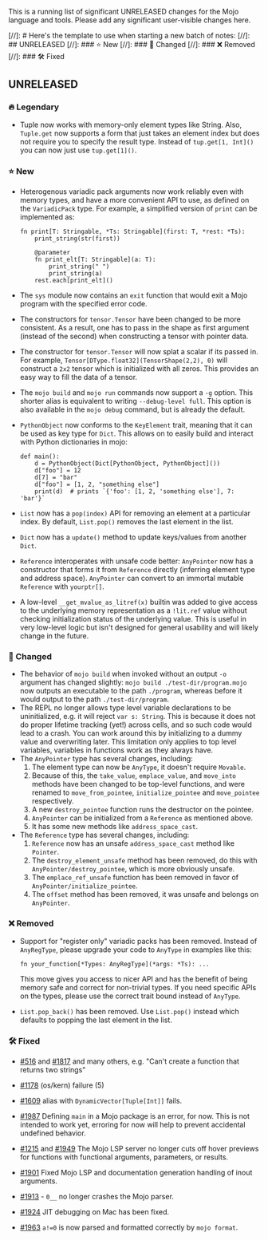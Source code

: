 
This is a running list of significant UNRELEASED changes for the Mojo language
and tools. Please add any significant user-visible changes here.

[//]: # Here's the template to use when starting a new batch of notes:
[//]: ## UNRELEASED
[//]: ### ⭐️ New
[//]: ### 🦋 Changed
[//]: ### ❌ Removed
[//]: ### 🛠️ Fixed

## UNRELEASED

### 🔥 Legendary

- Tuple now works with memory-only element types like String.  Also, `Tuple.get`
  now supports a form that just takes an element index but does not
  require you to specify the result type.  Instead of `tup.get[1, Int]()` you
  can now just use `tup.get[1]()`.

### ⭐️ New

- Heterogenous variadic pack arguments now work reliably even with memory types,
  and have a more convenient API to use, as defined on the `VariadicPack` type.
  For example, a simplified version of `print` can be implemented as:

  ```mojo
  fn print[T: Stringable, *Ts: Stringable](first: T, *rest: *Ts):
      print_string(str(first))

      @parameter
      fn print_elt[T: Stringable](a: T):
          print_string(" ")
          print_string(a)
      rest.each[print_elt]()
  ```

- The `sys` module now contains an `exit` function that would exit a Mojo
  program with the specified error code.

- The constructors for `tensor.Tensor` have been changed to be more consistent.
  As a result, one has to pass in the shape as first argument (instead of the
  second) when constructing a tensor with pointer data.

- The constructor for `tensor.Tensor` will now splat a scalar if its passed in.
  For example, `Tensor[DType.float32](TensorShape(2,2), 0)` will construct a
  `2x2` tensor which is initialized with all zeros. This provides an easy way
  to fill the data of a tensor.

- The `mojo build` and `mojo run` commands now support a `-g` option. This
  shorter alias is equivalent to writing `--debug-level full`. This option is
  also available in the `mojo debug` command, but is already the default.

- `PythonObject` now conforms to the `KeyElement` trait, meaning that it can be
  used as key type for `Dict`. This allows on to easily build and interact with
  Python dictionaries in mojo:

  ```mojo
  def main():
      d = PythonObject(Dict[PythonObject, PythonObject]())
      d["foo"] = 12
      d[7] = "bar"
      d["foo"] = [1, 2, "something else"]
      print(d)  # prints `{'foo': [1, 2, 'something else'], 7: 'bar'}`
  ```

- `List` now has a `pop(index)` API for removing an element
  at a particular index.  By default, `List.pop()` removes the last element
  in the list.

- `Dict` now has a `update()` method to update keys/values from another `Dict`.

- `Reference` interoperates with unsafe code better: `AnyPointer` now has a
  constructor that forms it from `Reference` directly (inferring element type
  and address space). `AnyPointer` can convert to an immortal mutable
  `Reference` with `yourptr[]`.

- A low-level `__get_mvalue_as_litref(x)` builtin was added to give access to
  the underlying memory representation as a `!lit.ref` value without checking
  initialization status of the underlying value.  This is useful in very
  low-level logic but isn't designed for general usability and will likely
  change in the future.

### 🦋 Changed

- The behavior of `mojo build` when invoked without an output `-o` argument has
  changed slightly: `mojo build ./test-dir/program.mojo` now outputs an
  executable to the path `./program`, whereas before it would output to the path
  `./test-dir/program`.
- The REPL no longer allows type level variable declarations to be
  uninitialized, e.g. it will reject `var s: String`.  This is because it does
  not do proper lifetime tracking (yet!) across cells, and so such code would
  lead to a crash.  You can work around this by initializing to a dummy value
  and overwriting later.  This limitation only applies to top level variables,
  variables in functions work as they always have.
- The `AnyPointer` type has several changes, including:
  1) The element type can now be `AnyType`, it doesn't require `Movable`.
  2) Because of this, the `take_value`, `emplace_value`, and `move_into` methods
     have been changed to be top-level functions, and were renamed to
     `move_from_pointee`, `initialize_pointee` and `move_pointee` respectively.
  3) A new `destroy_pointee` function runs the destructor on the pointee.
  4) `AnyPointer` can be initialized from a `Reference` as mentioned above.
  5) It has some new methods like `address_space_cast`.
- The `Reference` type has several changes, including:
  1) `Reference` now has an unsafe `address_space_cast` method like `Pointer`.
  2) The `destroy_element_unsafe` method has been removed, do this with
    `AnyPointer/destroy_pointee`, which is more obviously unsafe.
  3) The `emplace_ref_unsafe` function has been removed in favor of
    `AnyPointer/initialize_pointee`.
  4) The `offset` method has been removed, it was unsafe and belongs on
    `AnyPointer`.

### ❌ Removed

- Support for "register only" variadic packs has been removed. Instead of
  `AnyRegType`, please upgrade your code to `AnyType` in examples like this:

  ```mojo
  fn your_function[*Types: AnyRegType](*args: *Ts): ...
  ```

  This move gives you access to nicer API and has the benefit of being memory
  safe and correct for non-trivial types.  If you need specific APIs on the
  types, please use the correct trait bound instead of `AnyType`.

- `List.pop_back()` has been removed.  Use `List.pop()` instead which defaults
  to popping the last element in the list.

### 🛠️ Fixed

- [#516](https://github.com/modularml/mojo/issues/516) and
  [#1817](https://github.com/modularml/mojo/issues/1817) and many others, e.g.
  "Can't create a function that returns two strings"

- [#1178](https://github.com/modularml/mojo/issues/1178) (os/kern) failure (5)

- [#1609](https://github.com/modularml/mojo/issues/1609) alias with
  `DynamicVector[Tuple[Int]]` fails.

- [#1987](https://github.com/modularml/mojo/issues/1987) Defining `main`
  in a Mojo package is an error, for now. This is not intended to work yet,
  erroring for now will help to prevent accidental undefined behavior.

- [#1215](https://github.com/modularml/mojo/issues/1215) and
  [#1949](https://github.com/modularml/mojo/issues/1949) The Mojo LSP server no
  longer cuts off hover previews for functions with functional arguments,
  parameters, or results.

- [#1901](https://github.com/modularml/mojo/issues/1901) Fixed Mojo LSP and
  documentation generation handling of inout arguments.

- [#1913](https://github.com/modularml/mojo/issues/1913) - `0__` no longer
  crashes the Mojo parser.

- [#1924](https://github.com/modularml/mojo/issues/1924) JIT debugging on Mac
  has been fixed.

- [#1963](https://github.com/modularml/mojo/issues/1963) `a!=0` is now parsed
  and formatted correctly by `mojo format`.

